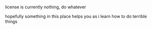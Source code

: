 license is currently nothing, do whatever

hopefully something in this place helps you as i learn how to do terrible things
